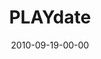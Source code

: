 ---
layout: message
category: message
series: "PLAY"
title: "PLAYdate"
date: 2010-09-19-00-00
message_id: 638
audio: "http://s3.amazonaws.com/crossroads-media/messages/audio/Play01.mp3"
audio-duration: "42:29"
program: "http://s3.amazonaws.com/crossroads-media/documents/09_18-19_10Program.pdf"
description: "Brian Tome talks about the value of purposeless pleasure."
video: "http://s3.amazonaws.com/crossroads-media/messages/video/play01.mp4"
video-duration: "42:35"
video-image: "http://s3.amazonaws.com/crossroads-media/images/PLAYdate_still.jpg"
explicit: false
---